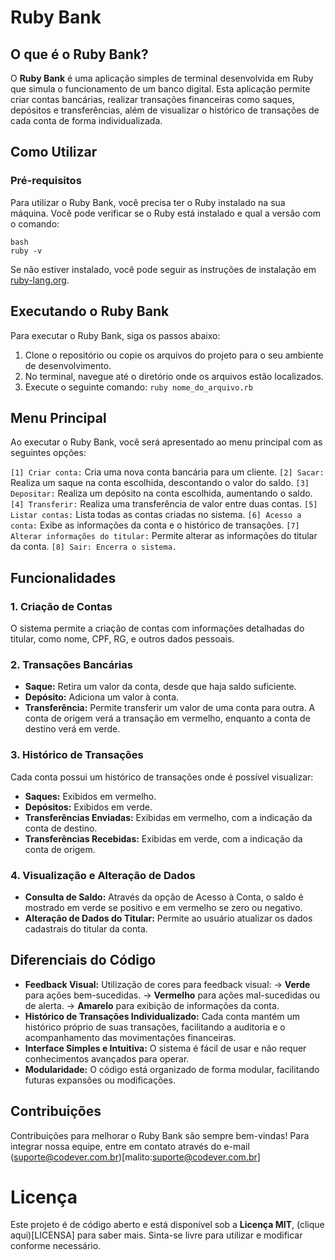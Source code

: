 # Ruby Bank

## O que é o Ruby Bank?

O **Ruby Bank** é uma aplicação simples de terminal desenvolvida em Ruby que simula o funcionamento de um banco digital. Esta aplicação permite criar contas bancárias, realizar transações financeiras como saques, depósitos e transferências, além de visualizar o histórico de transações de cada conta de forma individualizada.

## Como Utilizar

### Pré-requisitos

Para utilizar o Ruby Bank, você precisa ter o Ruby instalado na sua máquina. Você pode verificar se o Ruby está instalado e qual a versão com o comando:

```
bash
ruby -v
```
Se não estiver instalado, você pode seguir as instruções de instalação em [ruby-lang.org](https://ruby-lang.org).

## Executando o Ruby Bank

Para executar o Ruby Bank, siga os passos abaixo:
1. Clone o repositório ou copie os arquivos do projeto para o seu ambiente de desenvolvimento.
2. No terminal, navegue até o diretório onde os arquivos estão localizados.
3. Execute o seguinte comando:
`ruby nome_do_arquivo.rb`

## Menu Principal

Ao executar o Ruby Bank, você será apresentado ao menu principal com as seguintes opções:

`[1] Criar conta:` Cria uma nova conta bancária para um cliente.
`[2] Sacar:` Realiza um saque na conta escolhida, descontando o valor do saldo.
`[3] Depositar:` Realiza um depósito na conta escolhida, aumentando o saldo.
`[4] Transferir:` Realiza uma transferência de valor entre duas contas.
`[5] Listar contas:` Lista todas as contas criadas no sistema.
`[6] Acesso a conta:` Exibe as informações da conta e o histórico de transações.
`[7] Alterar informações do titular:` Permite alterar as informações do titular da conta.
`[8] Sair: Encerra o sistema.`

## Funcionalidades

### 1. Criação de Contas

O sistema permite a criação de contas com informações detalhadas do titular, como nome, CPF, RG, e outros dados pessoais.

### 2. Transações Bancárias

- **Saque:** Retira um valor da conta, desde que haja saldo suficiente.
- **Depósito:** Adiciona um valor à conta.
- **Transferência:** Permite transferir um valor de uma conta para outra. A conta de origem verá a transação em vermelho, enquanto a conta de destino verá em verde.

### 3. Histórico de Transações

Cada conta possui um histórico de transações onde é possível visualizar:

- **Saques:** Exibidos em vermelho.
- **Depósitos:** Exibidos em verde.
- **Transferências Enviadas:** Exibidas em vermelho, com a indicação da conta de destino.
- **Transferências Recebidas:** Exibidas em verde, com a indicação da conta de origem.

### 4. Visualização e Alteração de Dados

- **Consulta de Saldo:** Através da opção de Acesso à Conta, o saldo é mostrado em verde se positivo e em vermelho se zero ou negativo.
- **Alteração de Dados do Titular:** Permite ao usuário atualizar os dados cadastrais do titular da conta.

## Diferenciais do Código

- **Feedback Visual:** Utilização de cores para feedback visual:
-> **Verde** para ações bem-sucedidas.
-> **Vermelho** para ações mal-sucedidas ou de alerta.
-> **Amarelo** para exibição de informações da conta.
- **Histórico de Transações Individualizado:** Cada conta mantém um histórico próprio de suas transações, facilitando a auditoria e o acompanhamento das movimentações financeiras.
- **Interface Simples e Intuitiva:** O sistema é fácil de usar e não requer conhecimentos avançados para operar.
- **Modularidade:** O código está organizado de forma modular, facilitando futuras expansões ou modificações.

## Contribuições
Contribuições para melhorar o Ruby Bank são sempre bem-vindas! 
Para integrar nossa equipe, entre em contato através do e-mail (suporte@codever.com.br)[malito:suporte@codever.com.br]

# Licença
Este projeto é de código aberto e está disponível sob a **Licença MIT**, (clique aqui)[LICENSA] para saber mais.
Sinta-se livre para utilizar e modificar conforme necessário.